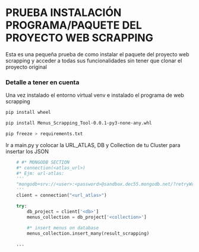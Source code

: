 # PRUEBA INSTALACIÓN PROGRAMA/PAQUETE DEL PROYECTO WEB SCRAPPING
Esta es una pequeña prueba de como instalar el paquete del proyecto web scrapping y acceder a todas sus funcionalidades sin tener que clonar el proyecto original

### Detalle a tener en cuenta
Una vez instalado el entorno virtual venv e instalado el programa de web scrapping

```bash
pip install wheel

pip install Menus_Scrapping_Tool-0.0.1-py3-none-any.whl

pip freeze > requirements.txt

```

Ir a main.py y colocar la URL_ATLAS, DB y Collection de tu Cluster para insertar los JSON

```python 
    # #* MONGODB SECTION
    #* connection(<atlas_url>)
    #* Ejm: url-atlas: 
    '''
    "mongodb+srv://<user>:<password>@sandbox.dec55.mongodb.net/?retryWrites=true&w=majority"
    '''
    client = connection("<url_atlas>")              

    try:
        db_project = client['<db>']
        menus_collection = db_project['<collection>']
    
        #* insert menus on database
        menus_collection.insert_many(result_scrapping)

    ...

```




